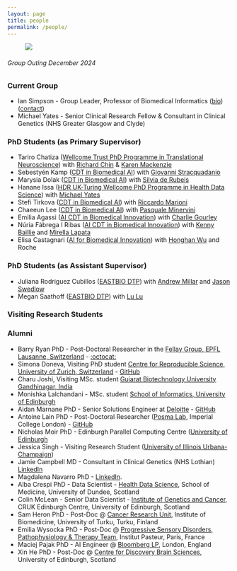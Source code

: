 ```yaml
---
layout: page
title: people
permalink: /people/
---
```


<figure>
   <img src='/assets/GroupAndaluzSmallDec2024.jpg' style='max-width:750px;' />
</figure>
<h6><i>Group Outing December 2024</i></h6>

### Current Group
- Ian Simpson - Group Leader, Professor of Biomedical Informatics ([bio](/people/iansimpson.html)) ([contact](mailto:ian.simpson@ed.ac.uk))
- Michael Yates - Senior Clinical Research Fellow & Consultant in Clinical Genetics (NHS Greater Glasgow and Clyde)

### PhD Students (as Primary Supervisor)
- Tariro Chatiza ([Wellcome Trust PhD Programme in Translational Neuroscience](https://www.edinburghneuroscience.ed.ac.uk/wellcome-trust-4-year-phd-translational-neuroscience)) with [Richard Chin](https://www.ed.ac.uk/profile/dr-richard-chin) & [Karen Mackenzie](https://www.ed.ac.uk/inflammation-research/people/principal-investigators/dr-karen-mackenzie)
- Sebestyén Kamp ([CDT in Biomedical AI](https://web.inf.ed.ac.uk/cdt/biomedical-ai)) with [Giovanni Stracquadanio](https://www.stracquadaniolab.org/)
- Marysia Dolak ([CDT in Biomedical AI](https://web.inf.ed.ac.uk/cdt/biomedical-ai)) with [Silvia de Rubeis](https://profiles.mountsinai.org/silvia-de-rubeis)
- Hanane Issa ([HDR UK-Turing Wellcome PhD Programme in Health Data Science](https://www.hdruk.ac.uk/careers-in-health-data-science/further-education/phd-programme/)) with [Michael Yates](https://www.inf.ed.ac.uk/people/staff/Michael_Yates.html)
- Stefi Tirkova ([CDT in Biomedical AI](https://web.inf.ed.ac.uk/cdt/biomedical-ai)) with [Riccardo Marioni](https://www.ed.ac.uk/centre-genomic-medicine/research-groups/marioni-group)
- Chaeeun Lee ([CDT in Biomedical AI](https://web.inf.ed.ac.uk/cdt/biomedical-ai)) with [Pasquale Minervini](http://www.neuralnoise.com)
- Emilia Agassi ([AI CDT in Biomedical Innovation](https://www.ai4biomed.io)) with [Charlie Gourley](https://www.ed.ac.uk/profile/charlie-gourley)
- Núria Fàbrega I Ribas ([AI CDT in Biomedical Innovation](https://www.ai4biomed.io)) with [Kenny Baillie](https://baillielab.net) and [Mirella Lapata](https://homepages.inf.ed.ac.uk/mlap/)
- Elisa Castagnari ([AI for Biomedical Innovation](https://www.ai4biomed.io)) with [Honghan Wu](https://www.gla.ac.uk/schools/healthwellbeing/staff/honghanwu/) and Roche

### PhD Students (as Assistant Supervisor)
- Juliana Rodriguez Cubillos ([EASTBIO DTP](http://www.eastscotbiodtp.ac.uk)) with [Andrew Millar](https://www.ed.ac.uk/profile/andrew-millar) and [Jason Swedlow](https://www.dundee.ac.uk/people/jason-swedlow)
- Megan Saathoff ([EASTBIO DTP](http://www.eastscotbiodtp.ac.uk)) with [Lu Lu](https://www.ed.ac.uk/profile/lu-lu)

### Visiting Research Students

### Alumni
- Barry Ryan PhD - Post-Doctoral Researcher in the [Fellay Group, EPFL Lausanne, Switzerland](https://www.epfl.ch/labs/fellay-lab/) - [:octocat:](https://github.com/Barry8197)
- Simona Doneva, Visiting PhD student [Centre for Reproducible Science, University of Zurich, Switzerland](https://www.crs.uzh.ch/en/people/team/Simona-Doneva.ht) - [GitHub](https://github.com/simonada)
- Charu Joshi, Visiting MSc. student [Gujarat Biotechnology University Gandhinagar, India](https://gbu.edu.in)
- Monishka Lalchandani - MSc. student [School of Informatics, University of Edinburgh](https://inf.ed.ac.uk)
- Aidan Marnane PhD -  Senior Solutions Engineer at [Deloitte](https://www.deloitte.com/uk/en.html) - [GitHub](https://amarnane.github.io/about.html)
- Antoine Lain PhD - Post-Doctoral Researcher ([Posma Lab](https://www.imperial.ac.uk/people/j.posma11/research.html), Imperial College London) - [GitHub](https://github.com/Antoinelfr)
- Nicholas Moir PhD - Edinburgh Parallel Computing Centre ([University of Edinburgh](https://www.ed.ac.uk/information-services)
- Jessica Singh - Visiting Research Student ([University of Illinois Urbana-Champaign](https://illinois.edu))
- Jamie Campbell MD - Consultant in Clinical Genetics (NHS Lothian) [LinkedIn](https://www.linkedin.com/in/jamie-campbell-b984601a8/)
- Magdalena Navarro PhD - [LinkedIn](https://uk.linkedin.com/in/magdalena-navarro-torres-arpi-751b63131).
- Alba Crespi PhD - Data Scientist - [Health Data Science](https://www.dundee.ac.uk/medicine/research/population-health-genomics/health-data-science), School of Medicine, University of Dundee, Scotland
- Colin McLean - Senior Data Scientist - [Institute of Genetics and Cancer](https://www.ed.ac.uk/cancer-centre/research/hall-group), CRUK Edinburgh Centre, University of Edinburgh, Scotland
- Sam Heron PhD - Post-Doc @ [Cancer Research Unit](https://www.utu.fi/en/university/faculty-of-medicine/institute-of-biomedicine/research/cancer-research), Institute of Biomedicine, University of Turku, Turku, Finland
- Emilia Wysocka PhD - Post-Doc @ [Progressive Sensory Disorders, Pathophysiology & Therapy Team](https://research.pasteur.fr/en/team/progressive-sensory-disorders-pathophysiology-and-therapy/), Institut Pasteur, Paris, France
- Maciej Pajak PhD - AI Engineer @ [Bloomberg LP](https://www.bloomberg.com/company/), London, England
- Xin He PhD - Post-Doc @ [Centre for Discovery Brain Sciences](https://www.ed.ac.uk/discovery-brain-sciences), University of Edinburgh, Scotland
